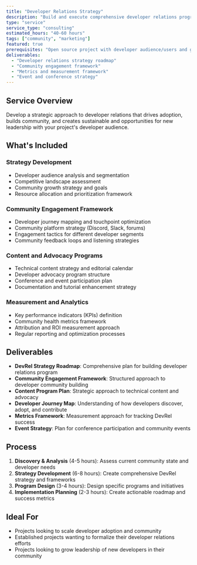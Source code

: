 ```yaml
---
title: "Developer Relations Strategy"
description: "Build and execute comprehensive developer relations programs to grow your project's community, increase adoption, and foster meaningful developer engagement."
type: "service"
service_type: "consulting"
estimated_hours: "40-60 hours"
tags: ["community", "marketing"]
featured: true
prerequisites: "Open source project with developer audience/users and growth goals"
deliverables: 
  - "Developer relations strategy roadmap"
  - "Community engagement framework"
  - "Metrics and measurement framework"
  - "Event and conference strategy"
---
```


## Service Overview

Develop a strategic approach to developer relations that drives adoption, builds community, and creates sustainable and opportunities for new leadership with your project's developer audience.

## What's Included

### Strategy Development
- Developer audience analysis and segmentation
- Competitive landscape assessment
- Community growth strategy and goals
- Resource allocation and prioritization framework

### Community Engagement Framework
- Developer journey mapping and touchpoint optimization
- Community platform strategy (Discord, Slack, forums)
- Engagement tactics for different developer segments
- Community feedback loops and listening strategies

### Content and Advocacy Programs
- Technical content strategy and editorial calendar
- Developer advocacy program structure
- Conference and event participation plan
- Documentation and tutorial enhancement strategy

### Measurement and Analytics
- Key performance indicators (KPIs) definition
- Community health metrics framework
- Attribution and ROI measurement approach
- Regular reporting and optimization processes

## Deliverables

- **DevRel Strategy Roadmap**: Comprehensive plan for building developer relations program
- **Community Engagement Framework**: Structured approach to developer community building
- **Content Program Plan**: Strategic approach to technical content and advocacy
- **Developer Journey Map**: Understanding of how developers discover, adopt, and contribute
- **Metrics Framework**: Measurement approach for tracking DevRel success
- **Event Strategy**: Plan for conference participation and community events

## Process

1. **Discovery & Analysis** (4-5 hours): Assess current community state and developer needs
2. **Strategy Development** (6-8 hours): Create comprehensive DevRel strategy and frameworks
3. **Program Design** (3-4 hours): Design specific programs and initiatives
4. **Implementation Planning** (2-3 hours): Create actionable roadmap and success metrics

## Ideal For

- Projects looking to scale developer adoption and community
- Established projects wanting to formalize their developer relations efforts
- Projects looking to grow leadership of new developers in their community